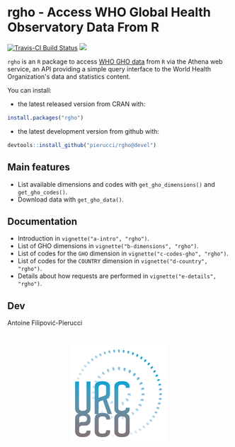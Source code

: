# rgho - Access WHO Global Health Observatory Data From R

[![Travis-CI Build Status](https://travis-ci.org/pierucci/rgho.svg?branch=devel)](https://travis-ci.org/pierucci/rgho) [![](http://www.r-pkg.org/badges/version/rgho)](http://www.r-pkg.org/pkg/rgho) 

`rgho` is an `R` package to access [WHO GHO data](http://www.who.int/gho/database/en/) from `R` via the Athena web service, an API providing a simple query interface to the World Health Organization's data and statistics content.

You can install:

  * the latest released version from CRAN with:

```r
install.packages("rgho")
```

  * the latest development version from github with:

```r
devtools::install_github("pierucci/rgho@devel")
```

## Main features

  * List available dimensions and codes with `get_gho_dimensions()` and `get_gho_codes()`.
  * Download data with `get_gho_data()`.
  
## Documentation

  * Introduction in `vignette("a-intro", "rgho")`.
  * List of GHO dimensions in `vignette("b-dimensions", "rgho")`.
  * List of codes for the `GHO` dimension in `vignette("c-codes-gho", "rgho")`.
  * List of codes for the `COUNTRY` dimension in `vignette("d-country", "rgho")`.
  * Details about how requests are performed in `vignette("e-details", "rgho")`.

## Dev

Antoine Filipović-Pierucci

<h1 align="center">
<a href="http://www.urc-eco.fr">
	<img width="220" src="./inst/media/logo.png" title="Special thanks to Dave Null, our contact who processed all the emails we send to WHO.">
</a>
</h1>
